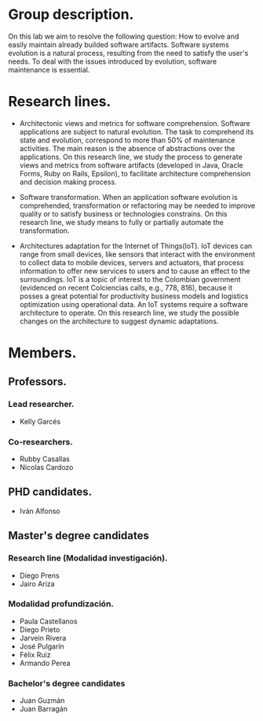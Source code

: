 # Group description.

On this lab we aim to resolve the following question: How to evolve and easily maintain already builded software artifacts. Software systems evolution is a natural process, resulting from the need to satisfy the user's needs. To deal with the issues introduced by evolution, software maintenance is essential.

<!-- En este laboratorio abordamos la pregunta: cómo hacer evolucionar y mantener fácilmente los artefactos de software que ya han sido construidos. La evolución de los sistemas de software es un proceso natural que resulta de la búsqueda de satisfacción de las necesidades de sus usuarios. Para reducir las complicaciones originadas por la evolución es vital hacer mantenimiento del software.-->



# Research lines.

- Architectonic views and metrics for software comprehension. Software applications are subject to natural evolution. The task to comprehend its state and evolution, correspond to more than 50% of maintenance activities. The main reason is the absence of abstractions over the applications. On this research line, we study the process to generate views and metrics from software artifacts (developed in Java, Oracle Forms, Ruby on Rails, Epsilon), to facilitate architecture comprehension and decision making process.

<!--- Vistas arquitectónicas y métricas para comprensión de software: las aplicaciones de software están sujetas a una evolución natural. La tarea de comprender su estado y evolución corresponde a más del 50% de toda la actividad de mantenimiento. La razón principal es la ausencia de abstracciones sobre las aplicaciones. En esta línea estudiamos el proceso de generar vistas y métricas a partir de artefactos de software (hechos en Java, Oracle Forms, Ruby on Rails, Epsilon) para facilitar la comprensión de la arquitectura y la toma de decisiones.-->

- Software transformation. When an application software evolution is comprehended, transformation or refactoring may be needed to improve quality or to satisfy business or technologies constrains. On this research line, we study means to fully or partially automate the transformation.

<!--- - Transformación de software: una vez comprendida la evolución de una aplicación de software, uno puede requerir transformarla (o refactorizarla) para mejorar su calidad o satisfacer restricciones de negocio y tecnología. En esta línea estudiamos las formas de (semi)automatizar la transformación. -->

- Architectures adaptation for the Internet of Things(IoT). IoT devices can range from small devices, like sensors that interact with the environment to collect data to mobile devices, servers and actuators, that process information to offer new services to users and to cause an effect to the surroundings.  IoT is a topic of interest to the Colombian government (evidenced on recent Colciencias calls, e.g., 778, 816), because it posses a great potential for productivity business models and logistics optimization using operational data. An IoT systems require a software architecture to operate. On this research line, we study the possible changes on the architecture to suggest dynamic adaptations.

<!--- - Adaptación de arquitecturas para Internet de las Cosas (IoT): IoT cuenta con dispositivos pequeños, como sensores, que interactúan con el ambiente para recoger datos y otros dispositivos, como móviles, servidores y actuadores, que procesan dicha información para ofrecer nuevos servicios a los usuarios y causar un efecto sobre el entorno.  IoT es un área de interés del gobierno nacional (así lo revelan las convocatorias de Colciencias más recientes, e.g., 778, 816) ya que posee un gran potencial para crear modelos de negocio, de productividad y optimización de logística a partir de los datos de operación. Un sistema IoT requiere una arquitectura de software para funcionar. En esta línea estudiamos los posibles cambios que puede sufrir la arquitectura y sugerimos adaptaciones dinámicas. -->

# Members.

## Professors.

### Lead researcher.
- Kelly Garcés

### Co-researchers.
- Rubby Casallas
- Nicolas Cardozo

## PHD candidates.
- Iván Alfonso

## Master's degree candidates

### Research line (Modalidad investigación).
- Diego Prens
- Jairo Ariza

### Modalidad profundización.
- Paula Castellanos
- Diego Prieto
- Jarvein Rivera
- José Pulgarín
- Félix Ruiz
- Armando Perea

### Bachelor's degree candidates

- Juan Guzmán
- Juan Barragán





<!-- ## Software Evolution Lab (SELF) webpage.

You can use the [editor on GitHub](https://github.com/SELF-Software-Evolution-Lab/SELF-Software-Evolution-Lab.github.io/edit/master/index.md) to maintain and preview the content for your website in Markdown files.

Whenever you commit to this repository, GitHub Pages will run [Jekyll](https://jekyllrb.com/) to rebuild the pages in your site, from the content in your Markdown files.

### Markdown

Markdown is a lightweight and easy-to-use syntax for styling your writing. It includes conventions for

```markdown
Syntax highlighted code block

# Header 1
## Header 2
### Header 3

- Bulleted
- List

1. Numbered
2. List

**Bold** and _Italic_ and `Code` text

[Link](url) and ![Image](src)
```

For more details see [GitHub Flavored Markdown](https://guides.github.com/features/mastering-markdown/).

### Jekyll Themes

Your Pages site will use the layout and styles from the Jekyll theme you have selected in your [repository settings](https://github.com/SELF-Software-Evolution-Lab/SELF-Software-Evolution-Lab.github.io/settings). The name of this theme is saved in the Jekyll `_config.yml` configuration file.

### Support or Contact

Having trouble with Pages? Check out our [documentation](https://help.github.com/categories/github-pages-basics/) or [contact support](https://github.com/contact) and we’ll help you sort it out. -->

